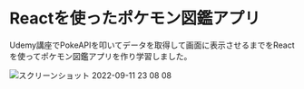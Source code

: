 # Reactを使ったポケモン図鑑アプリ
Udemy講座でPokeAPIを叩いてデータを取得して画面に表示させるまでをReactを使ってポケモン図鑑アプリを作り学習しました。

![スクリーンショット 2022-09-11 23 08 08](https://user-images.githubusercontent.com/81672054/189532076-e76b3a91-805f-4bed-8e5c-79de82c8a5bc.png)

